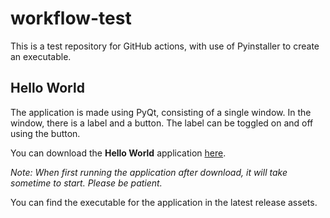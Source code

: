 # workflow-test

This is a test repository for GitHub actions, with use of Pyinstaller to create an executable.

## Hello World

The application is made using PyQt, consisting of a single window. In the window, there is a label and a button. The label can be toggled on and off using the button.

You can download the **Hello World** application [here](https://github.com/leorudczenko/workflow-test/releases/latest/download/hello-world.exe).

_Note: When first running the application after download, it will take sometime to start. Please be patient._

You can find the executable for the application in the latest release assets.
